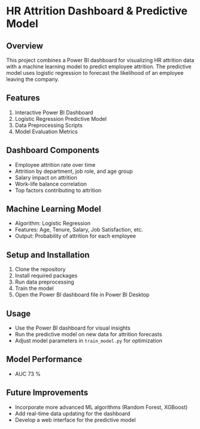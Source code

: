 # HR Attrition Dashboard & Predictive Model

## Overview
This project combines a Power BI dashboard for visualizing HR attrition data with a machine learning model to predict employee attrition. The predictive model uses logistic regression to forecast the likelihood of an employee leaving the company.

## Features
1. Interactive Power BI Dashboard
2. Logistic Regression Predictive Model
3. Data Preprocessing Scripts
4. Model Evaluation Metrics

## Dashboard Components
- Employee attrition rate over time
- Attrition by department, job role, and age group
- Salary impact on attrition
- Work-life balance correlation
- Top factors contributing to attrition

## Machine Learning Model
- Algorithm: Logistic Regression
- Features: Age, Tenure, Salary, Job Satisfaction, etc.
- Output: Probability of attrition for each employee

## Setup and Installation
1. Clone the repository
2. Install required packages
3. Run data preprocessing
4. Train the model
5. Open the Power BI dashboard file in Power BI Desktop

## Usage
- Use the Power BI dashboard for visual insights
- Run the predictive model on new data for attrition forecasts
- Adjust model parameters in `train_model.py` for optimization

## Model Performance
- AUC 73 %

## Future Improvements
- Incorporate more advanced ML algorithms (Random Forest, XGBoost)
- Add real-time data updating for the dashboard
- Develop a web interface for the predictive model

